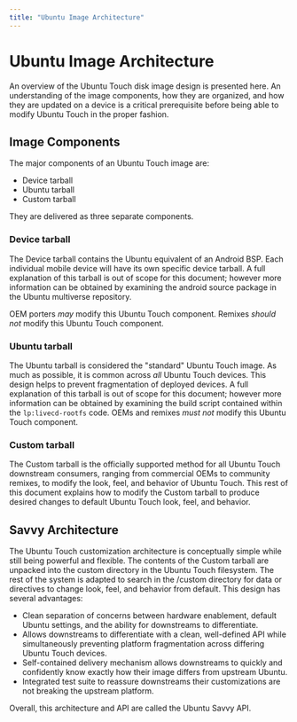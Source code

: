 ```yaml
---
title: "Ubuntu Image Architecture"
---
```


# Ubuntu Image Architecture

An overview of the Ubuntu Touch disk image design is presented here. An
understanding of the image components, how they are organized, and how they
are updated on a device is a critical prerequisite before being able to modify
Ubuntu Touch in the proper fashion.

## Image Components

The major components of an Ubuntu Touch image are:

  * Device tarball
  * Ubuntu tarball
  * Custom tarball

They are delivered as three separate components.

### Device tarball

The Device tarball contains the Ubuntu equivalent of an Android BSP. Each
individual mobile device will have its own specific device tarball. A full
explanation of this tarball is out of scope for this document; however more
information can be obtained by examining the android source package in the
Ubuntu multiverse repository.

OEM porters _may_ modify this Ubuntu Touch component. Remixes _should not_
modify this Ubuntu Touch component.

### Ubuntu tarball

The Ubuntu tarball is considered the "standard" Ubuntu Touch image. As much as
possible, it is common across _all_ Ubuntu Touch devices. This design helps to
prevent fragmentation of deployed devices. A full explanation of this tarball
is out of scope for this document; however more information can be obtained by
examining the build script contained within the `lp:livecd-rootfs` code. OEMs
and remixes _must not_ modify this Ubuntu Touch component.

### Custom tarball

The Custom tarball is the officially supported method for all Ubuntu Touch
downstream consumers, ranging from commercial OEMs to community remixes, to
modify the look, feel, and behavior of Ubuntu Touch. This rest of this
document explains how to modify the Custom tarball to produce desired changes
to default Ubuntu Touch look, feel, and behavior.

## Savvy Architecture

The Ubuntu Touch customization architecture is conceptually simple while still
being powerful and flexible. The contents of the Custom tarball are unpacked
into the custom directory in the Ubuntu Touch filesystem. The rest of the
system is adapted to search in the /custom directory for data or directives to
change look, feel, and behavior from default. This design has several advantages:

  * Clean separation of concerns between hardware enablement, default Ubuntu settings, and the ability for downstreams to differentiate.
  * Allows downstreams to differentiate with a clean, well-defined API while simultaneously preventing platform fragmentation across differing Ubuntu Touch devices.
  * Self-contained delivery mechanism allows downstreams to quickly and confidently know exactly how their image differs from upstream Ubuntu.
  * Integrated test suite to reassure downstreams their customizations are not breaking the upstream platform.

Overall, this architecture and API are called the Ubuntu Savvy API.
